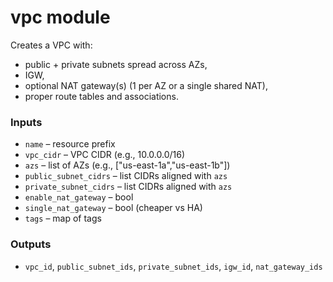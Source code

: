 # vpc module

Creates a VPC with:
- public + private subnets spread across AZs,
- IGW,
- optional NAT gateway(s) (1 per AZ or a single shared NAT),
- proper route tables and associations.

### Inputs
- `name` – resource prefix
- `vpc_cidr` – VPC CIDR (e.g., 10.0.0.0/16)
- `azs` – list of AZs (e.g., ["us-east-1a","us-east-1b"])
- `public_subnet_cidrs` – list CIDRs aligned with `azs`
- `private_subnet_cidrs` – list CIDRs aligned with `azs`
- `enable_nat_gateway` – bool
- `single_nat_gateway` – bool (cheaper vs HA)
- `tags` – map of tags

### Outputs
- `vpc_id`, `public_subnet_ids`, `private_subnet_ids`, `igw_id`, `nat_gateway_ids`
